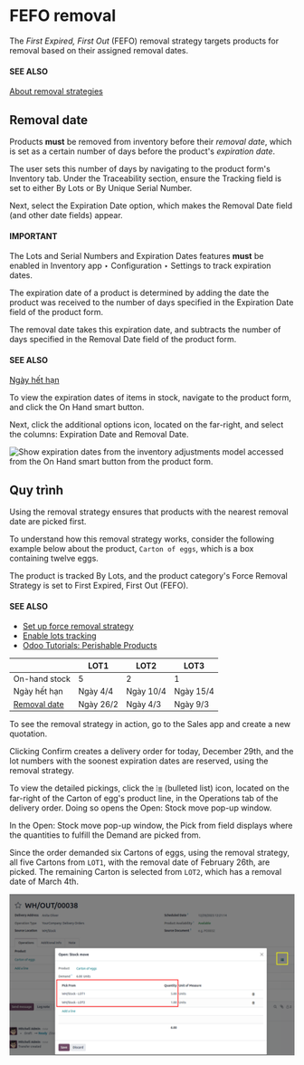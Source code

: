 # FEFO removal

The *First Expired, First Out* (FEFO) removal strategy targets products for removal based on their
assigned removal dates.

#### SEE ALSO
[About removal strategies](applications/inventory_and_mrp/inventory/shipping_receiving/removal_strategies.md)

<a id="inventory-warehouses-storage-removal-date"></a>

## Removal date

Products **must** be removed from inventory before their *removal date*, which is set as a certain
number of days before the product's *expiration date*.

The user sets this number of days by navigating to the product form's Inventory tab.
Under the Traceability section, ensure the Tracking field is set to either
By Lots or By Unique Serial Number.

Next, select the Expiration Date option, which makes the Removal Date field
(and other date fields) appear.

#### IMPORTANT
The Lots and Serial Numbers and Expiration Dates features **must** be
enabled in Inventory app ‣ Configuration ‣ Settings to track expiration
dates.

The expiration date of a product is determined by adding the date the product was received to the
number of days specified in the Expiration Date field of the product form.

The removal date takes this expiration date, and subtracts the number of days specified in the
Removal Date field of the product form.

#### SEE ALSO
[Ngày hết hạn](applications/inventory_and_mrp/inventory/product_management/product_tracking/expiration_dates.md)

<a id="inventory-warehouses-storage-exp-date"></a>

To view the expiration dates of items in stock, navigate to the product form, and click the
On Hand smart button.

Next, click the additional options icon, located on the far-right, and select the columns:
Expiration Date and Removal Date.

![Show expiration dates from the inventory adjustments model accessed from the *On Hand*
smart button from the product form.](../../../../../.gitbook/assets/removal-date.png)

## Quy trình

Using the  removal strategy ensures that products with the
nearest removal date are picked first.

To understand how this removal strategy works, consider the following example below about the
product, `Carton of eggs`, which is a box containing twelve eggs.

The product is tracked By Lots, and the product category's Force Removal
Strategy is set to First Expired, First Out (FEFO).

#### SEE ALSO
- [Set up force removal strategy](applications/inventory_and_mrp/inventory/shipping_receiving/removal_strategies.md#inventory-warehouses-storage-removal-config)
- [Enable lots tracking](applications/inventory_and_mrp/inventory/shipping_receiving/removal_strategies.md#inventory-warehouses-storage-lots-setup)
- [Odoo Tutorials: Perishable Products](https://www.odoo.com/slides/slide/5324/share)

|                                                        | LOT1      | LOT2      | LOT3      |
|--------------------------------------------------------|-----------|-----------|-----------|
| On-hand stock                                          | 5         | 2         | 1         |
| Ngày hết hạn                                           | Ngày 4/4  | Ngày 10/4 | Ngày 15/4 |
| [Removal date](#inventory-warehouses-storage-exp-date) | Ngày 26/2 | Ngày 4/3  | Ngày 9/3  |

To see the removal strategy in action, go to the Sales app and create a new
quotation.

Clicking Confirm creates a delivery order for today, December 29th, and the lot numbers
with the soonest expiration dates are reserved, using the 
removal strategy.

To view the detailed pickings, click the ⦙≣ (bulleted list) icon, located on the
far-right of the Carton of egg's product line, in the Operations tab of the delivery
order. Doing so opens the Open: Stock move pop-up window.

In the Open: Stock move pop-up window, the Pick from field displays where
the quantities to fulfill the Demand are picked from.

Since the order demanded six Cartons of eggs, using the 
removal strategy, all five Cartons from `LOT1`, with the removal date of February 26th, are picked.
The remaining Carton is selected from `LOT2`, which has a removal date of March 4th.

![The stock moves window that shows the lots to be removed using FEFO.](../../../../../.gitbook/assets/eggs-picking.png)

